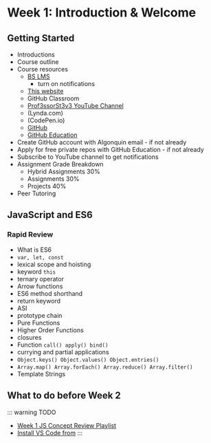 # Week 1: Introduction & Welcome

## Getting Started <Badge text="30 mins"/>

- Introductions
- Course outline
- Course resources
  - [BS LMS](https://brightspace.algonquincollege.com/d2l/home/)
    - turn on notifications
  - [This website](https://prof3ssorst3v3.github.io/mad9135/)
  - GitHub Classroom
  - [Prof3ssorSt3v3 YouTube Channel](https://www.youtube.com/channel/UCTBGXCJHORQjivtgtMsmkAQ)
  - (Lynda.com)
  - (CodePen.io)
  - [GitHub](https://www.github.com/)
  - [GitHub Education](https://education.github.com/)
- Create GitHub account with Algonquin email - if not already
- Apply for free private repos with GitHub Education - if not already
- Subscribe to YouTube channel to get notifications
- Assignment Grade Breakdown
    - Hybrid Assignments 30%
    - Assignments 30%
    - Projects 40%
- Peer Tutoring


## JavaScript and ES6 <Badge text="120 mins"/>

### Rapid Review

- What is ES6
- `var, let, const`
- lexical scope and hoisting
- keyword `this`
- ternary operator
- Arrow functions
- ES6 method shorthand
- return keyword
- ASI
- prototype chain
- Pure Functions
- Higher Order Functions
- closures
- Function `call() apply() bind()`
- currying and partial applications
- `Object.keys() Object.values() Object.entries()`
- `Array.map() Array.forEach() Array.reduce() Array.filter()`
- Template Strings

## What to do before Week 2 <Badge text="90 mins"/>

::: warning TODO
- [Week 1 JS Concept Review Playlist](https://www.youtube.com/watch?v=HukePwm-XG8&list=PLyuRouwmQCjkHFke6PXjBc5oEZ7Dk0-yi)
- [Install VS Code from](https://code.visualstudio.com/download)
:::

